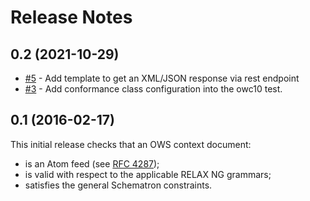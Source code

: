 # Release Notes

## 0.2 (2021-10-29)

* [#5](https://github.com/opengeospatial/ets-owc10/issues/5) - Add template to get an XML/JSON response via rest endpoint
* [#3](https://github.com/opengeospatial/ets-owc10/issues/3) - Add conformance class configuration into the owc10 test.

## 0.1 (2016-02-17)
This initial release checks that an OWS context document: 

* is an Atom feed (see [RFC 4287](http://tools.ietf.org/html/rfc4287));
* is valid with respect to the applicable RELAX NG grammars;
* satisfies the general Schematron constraints.
